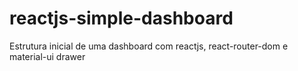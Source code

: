 # reactjs-simple-dashboard
Estrutura inicial de uma dashboard com reactjs, react-router-dom e material-ui drawer
